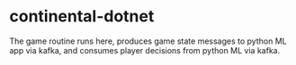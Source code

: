 # continental-dotnet
The game routine runs here, produces game state messages to python ML app via kafka, and consumes player decisions from python ML via kafka.

